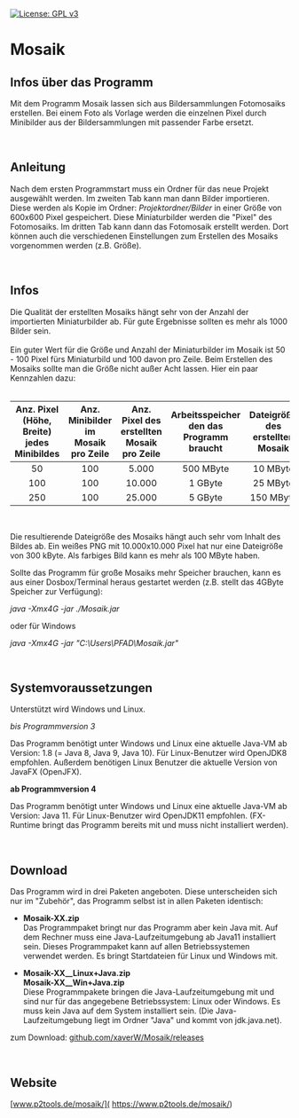 
[![License: GPL v3](https://img.shields.io/badge/License-GPL%20v3-blue.svg)](http://www.gnu.org/licenses/gpl-3.0)

# Mosaik

## Infos über das Programm

Mit dem Programm Mosaik lassen sich aus Bildersammlungen Fotomosaiks erstellen. Bei einem Foto als Vorlage werden die einzelnen Pixel durch Minibilder aus der Bildersammlungen mit passender Farbe ersetzt.

<br />

## Anleitung

Nach dem ersten Programmstart muss ein Ordner für das neue Projekt ausgewählt werden. Im zweiten Tab kann man dann Bilder importieren. Diese werden als Kopie im Ordner: *Projektordner/Bilder* in einer Größe von 600x600 Pixel gespeichert. Diese Miniaturbilder werden die "Pixel" des Fotomosaiks. Im dritten Tab kann dann das Fotomosaik erstellt werden. Dort können auch die verschiedenen Einstellungen zum Erstellen des Mosaiks vorgenommen werden (z.B. Größe).

<br />

## Infos

Die Qualität der erstellten Mosaiks hängt sehr von der Anzahl der importierten Miniaturbilder ab. Für gute Ergebnisse sollten es mehr als 1000 Bilder sein.
<br />
<br />
Ein guter Wert für die Größe und Anzahl der Miniaturbilder im Mosaik ist 50 - 100 Pixel fürs Miniaturbild und 100 davon pro Zeile. Beim Erstellen des Mosaiks sollte man die Größe nicht außer Acht lassen. Hier ein paar Kennzahlen dazu:
<br /><br />


| Anz. Pixel (Höhe, Breite) jedes Minibildes |Anz. Minibilder im Mosaik pro Zeile| Anz. Pixel des erstellten Mosaik pro Zeile  | Arbeitsspeicher den das Programm braucht |Dateigröße des erstellten Mosaik |
|:--:|:--:|:--:|:--:|:--:|
| 50 | 100 | 5.000 | 500 MByte | 10 MByte |
| 100 | 100 | 10.000 | 1 GByte | 25 MByte |
| 250 | 100 | 25.000 | 5 GByte | 150 MByte |
<br />

Die resultierende Dateigröße des Mosaiks hängt auch sehr vom Inhalt des Bildes ab. Ein weißes PNG mit 10.000x10.000 Pixel hat nur eine Dateigröße von 300 kByte. Als farbiges Bild kann es mehr als 100 MByte haben.
<br />

Sollte das Programm für große Mosaiks mehr Speicher brauchen, kann es aus einer Dosbox/Terminal heraus gestartet werden (z.B. stellt das 4GByte Speicher zur Verfügung):

*java -Xmx4G -jar ./Mosaik.jar*

oder für Windows

*java -Xmx4G -jar "C:\Users\PFAD\Mosaik.jar"*

<br />

## Systemvoraussetzungen

Unterstützt wird Windows und Linux. 

*bis Programmversion 3*

Das Programm benötigt unter Windows und Linux eine aktuelle Java-VM ab Version: 1.8 (= Java 8, Java 9, Java 10).
Für Linux-Benutzer wird OpenJDK8 empfohlen. Außerdem benötigen Linux Benutzer die aktuelle Version von JavaFX (OpenJFX).

**ab Programmversion 4**

Das Programm benötigt unter Windows und Linux eine aktuelle Java-VM ab Version: Java 11.
Für Linux-Benutzer wird OpenJDK11 empfohlen. (FX-Runtime bringt das Programm bereits mit und muss nicht installiert werden).

<br />

## Download

Das Programm wird in drei Paketen angeboten. Diese unterscheiden sich nur im "Zubehör", das Programm selbst ist in allen Paketen identisch:

- **Mosaik-XX.zip**  
Das Programmpaket bringt nur das Programm aber kein Java mit. Auf dem Rechner muss eine Java-Laufzeitumgebung ab Java11 installiert sein. Dieses Programmpaket kann auf allen Betriebssystemen verwendet werden. Es bringt Startdateien für Linux und Windows mit.

- **Mosaik-XX__Linux+Java.zip**  
**Mosaik-XX__Win+Java.zip**  
Diese Programmpakete bringen die Java-Laufzeitumgebung mit und sind nur für das angegebene Betriebssystem: Linux oder Windows. Es muss kein Java auf dem System installiert sein. (Die Java-Laufzeitumgebung liegt im Ordner "Java" und kommt von jdk.java.net).

zum Download: [github.com/xaverW/Mosaik/releases](https://github.com/xaverW/Mosaik/releases)

<br />

## Website

[www.p2tools.de/mosaik/]( https://www.p2tools.de/mosaik/)

